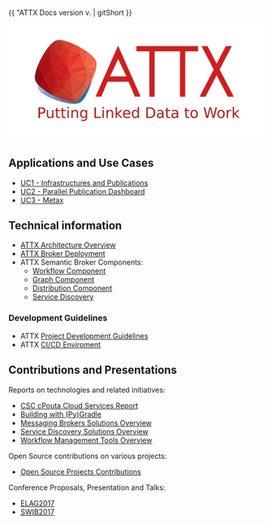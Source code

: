{{ "ATTX Docs version v. | gitShort }}

![ATTX Project logo](images/attx_logo.svg)

## Applications and Use Cases

* [UC1 - Infrastructures and Publications](Use-case-Infrastructures-and-publications.md)
* [UC2 - Parallel Publication Dashboard](Use-case-Jyvaskyla.md)
* [UC3 - Metax](Use-case-Metax.md)

## Technical information

* [ATTX Architecture Overview](ATTX-Architecture-Overview.md)
* [ATTX Broker Deployment](ATTX-Broker-Deployment.md)
* ATTX Semantic Broker Components:
    * [Workflow Component](Workflow-Component.md)
    * [Graph Component](Graph-Component.md)
    * [Distribution Component](Distribution-Component.md)
    * [Service Discovery](ServiceDiscovery-Implementation.md)

### Development Guidelines

* ATTX [Project Development Guidelines](Project-Development-Environment.md)
* ATTX [CI/CD Enviroment](CI-CD-Enviroment.md)

## Contributions and Presentations

Reports on technologies and related initiatives:
* [CSC cPouta Cloud Services Report](CSC-cPouta-Cloud-Services-Report.md)
* [Building with (Py)Gradle](Building-with-Gradle.md)
* [Messaging Brokers Solutions Overview](Messaging-Brokers-Solutions.md)
* [Service Discovery Solutions Overview](Service-Discovery-Solutions.md)
* [Workflow Management Tools Overview](Workflow-Management-Tools.md)

Open Source contributions on various projects:

* [Open Source Projects Contributions](Open-Contributions.md)

Conference Proposals, Presentation and Talks:

* [ELAG2017](ELAG-2017.md)
* [SWIB2017](SWIB-2017.md)
